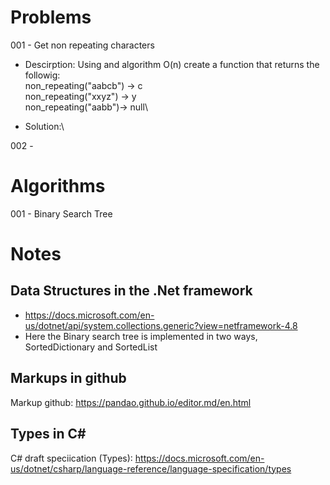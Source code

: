# Problems
001 - Get non repeating characters
+ Descirption: Using and algorithm O(n) create a function that returns the followig:\
non_repeating("aabcb") -> c\
non_repeating("xxyz") -> y\
non_repeating("aabb")-> null\

+ Solution:\ 

002 - 

# Algorithms
001 - Binary Search Tree


# Notes
## Data Structures in the .Net framework
- https://docs.microsoft.com/en-us/dotnet/api/system.collections.generic?view=netframework-4.8
- Here the Binary search tree is implemented in two ways, SortedDictionary and SortedList 

## Markups in github
Markup github: https://pandao.github.io/editor.md/en.html

## Types in C#
C# draft speciication (Types): https://docs.microsoft.com/en-us/dotnet/csharp/language-reference/language-specification/types
